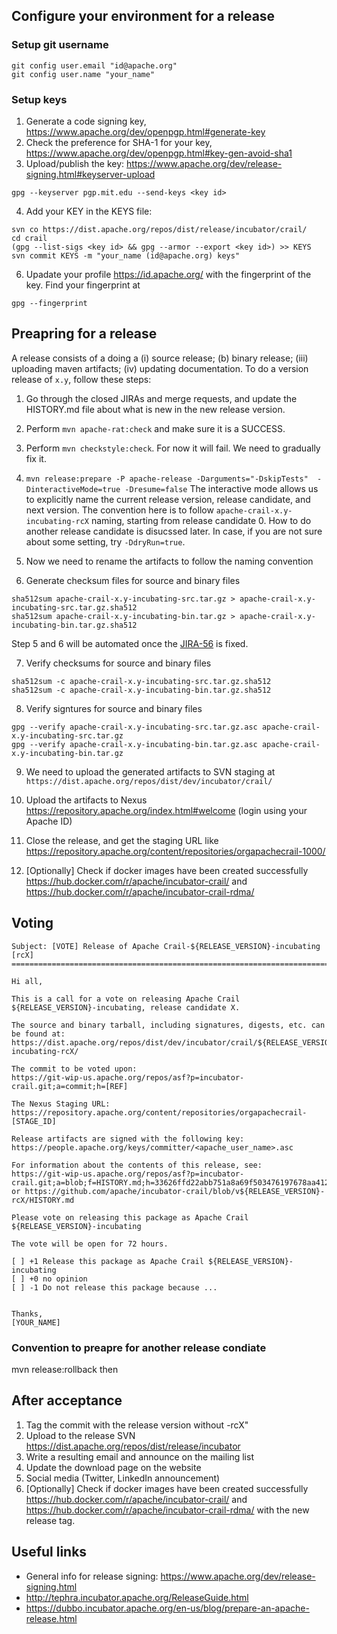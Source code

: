 ## Configure your environment for a release 
### Setup git username 
```
git config user.email "id@apache.org"
git config user.name "your_name"
```
### Setup keys 
  1. Generate a code signing key, https://www.apache.org/dev/openpgp.html#generate-key
  2. Check the preference for SHA-1 for your key, https://www.apache.org/dev/openpgp.html#key-gen-avoid-sha1
  3. Upload/publish the key: https://www.apache.org/dev/release-signing.html#keyserver-upload 
  ```
  gpg --keyserver pgp.mit.edu --send-keys <key id>
  ```
  4. Add your KEY in the KEYS file: 
  ```
  svn co https://dist.apache.org/repos/dist/release/incubator/crail/
  cd crail
  (gpg --list-sigs <key id> && gpg --armor --export <key id>) >> KEYS
  svn commit KEYS -m "your_name (id@apache.org) keys"  
  ```  
  6. Upadate your profile https://id.apache.org/ with the fingerprint of the key. Find your fingerprint at 
  ```
  gpg --fingerprint
  ```
## Preapring for a release 
A release consists of a doing a (i) source release; (b) binary release; (iii) uploading maven artifacts; (iv) updating documentation. To do a version release of `x.y`, follow these steps: 
  1. Go through the closed JIRAs and merge requests, and update the HISTORY.md file about what is new in the new release version. 
  2. Perform `mvn apache-rat:check` and make sure it is a SUCCESS.
  3. Perform `mvn checkstyle:check`. For now it will fail. We need to gradually fix it. 
  4. `mvn release:prepare -P apache-release -Darguments="-DskipTests"  -DinteractiveMode=true -Dresume=false` 
     The interactive mode allows us to explicitly name the current release version, release candidate, and next version. The convention here is to follow `apache-crail-x.y-incubating-rcX` naming, starting from release candidate 0. How to do another release candidate is disucssed later. In case, if you are not sure about some setting, try `-DdryRun=true`.
  5. Now we need to rename the artifacts to follow the naming convention  
  
  6. Generate checksum files for source and binary files
  ```
  sha512sum apache-crail-x.y-incubating-src.tar.gz > apache-crail-x.y-incubating-src.tar.gz.sha512
  sha512sum apache-crail-x.y-incubating-bin.tar.gz > apache-crail-x.y-incubating-bin.tar.gz.sha512
  ```

Step 5 and 6 will be automated once the [JIRA-56](https://issues.apache.org/jira/projects/CRAIL/issues/CRAIL-56) is fixed.
  
  7. Verify checksums for source and binary files 
  ```
  sha512sum -c apache-crail-x.y-incubating-src.tar.gz.sha512
  sha512sum -c apache-crail-x.y-incubating-bin.tar.gz.sha512
  ```
  
  8. Verify signtures for source and binary files 
  ```
  gpg --verify apache-crail-x.y-incubating-src.tar.gz.asc apache-crail-x.y-incubating-src.tar.gz
  gpg --verify apache-crail-x.y-incubating-bin.tar.gz.asc apache-crail-x.y-incubating-bin.tar.gz
  ```
  
  9. We need to upload the generated artifacts to SVN staging at `https://dist.apache.org/repos/dist/dev/incubator/crail/`  
  
  10. Upload the artifacts to Nexus https://repository.apache.org/index.html#welcome (login using your Apache ID) 
  
  11. Close the release, and get the staging URL like https://repository.apache.org/content/repositories/orgapachecrail-1000/
  
  12. [Optionally] Check if docker images have been created successfully
https://hub.docker.com/r/apache/incubator-crail/ and https://hub.docker.com/r/apache/incubator-crail-rdma/

## Voting 
```
Subject: [VOTE] Release of Apache Crail-${RELEASE_VERSION}-incubating [rcX]
============================================================================

Hi all,

This is a call for a vote on releasing Apache Crail ${RELEASE_VERSION}-incubating, release candidate X.

The source and binary tarball, including signatures, digests, etc. can be found at:
https://dist.apache.org/repos/dist/dev/incubator/crail/${RELEASE_VERSION}-incubating-rcX/

The commit to be voted upon:
https://git-wip-us.apache.org/repos/asf?p=incubator-crail.git;a=commit;h=[REF]

The Nexus Staging URL:
https://repository.apache.org/content/repositories/orgapachecrail-[STAGE_ID]

Release artifacts are signed with the following key:
https://people.apache.org/keys/committer/<apache_user_name>.asc

For information about the contents of this release, see:
https://git-wip-us.apache.org/repos/asf?p=incubator-crail.git;a=blob;f=HISTORY.md;h=33626ffd22abb751a8a69f503476197678aa4128;hb=49951523cac723f5793ff3971fab190920ae6745
or https://github.com/apache/incubator-crail/blob/v${RELEASE_VERSION}-rcX/HISTORY.md

Please vote on releasing this package as Apache Crail ${RELEASE_VERSION}-incubating

The vote will be open for 72 hours.

[ ] +1 Release this package as Apache Crail ${RELEASE_VERSION}-incubating
[ ] +0 no opinion
[ ] -1 Do not release this package because ...


Thanks,
[YOUR_NAME]
```

### Convention to preapre for another release condiate 
mvn release:rollback
then 

## After acceptance 
  1. Tag the commit with the release version without -rcX"
  2. Upload to the release SVN https://dist.apache.org/repos/dist/release/incubator
  3. Write a resulting email and announce on the mailing list 
  4. Update the download page on the website 
  5. Social media (Twitter, LinkedIn announcement)  
  6. [Optionally] Check if docker images have been created successfully
https://hub.docker.com/r/apache/incubator-crail/ and https://hub.docker.com/r/apache/incubator-crail-rdma/ with the new release tag.

## Useful links
  * General info for release signing: https://www.apache.org/dev/release-signing.html
  * http://tephra.incubator.apache.org/ReleaseGuide.html
  * https://dubbo.incubator.apache.org/en-us/blog/prepare-an-apache-release.html 
